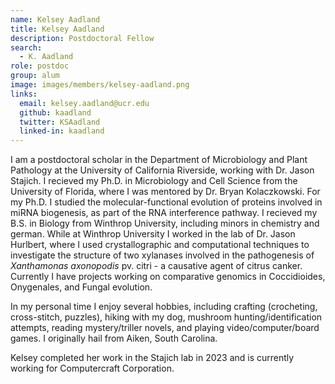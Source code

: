 ```yaml
---
name: Kelsey Aadland
title: Kelsey Aadland
description: Postdoctoral Fellow
search:
  - K. Aadland
role: postdoc
group: alum
image: images/members/kelsey-aadland.png
links:
  email: kelsey.aadland@ucr.edu
  github: kaadland
  twitter: KSAadland 
  linked-in: kaadland
---
```


I am a postdoctoral scholar in the Department of Microbiology and Plant Pathology at the University of California Riverside, working with Dr. Jason Stajich. I recieved my Ph.D. in Microbiology and Cell Science from the University of Florida, where I was mentored by Dr. Bryan Kolaczkowski. For my Ph.D. I studied the molecular-functional evolution of proteins involved in miRNA biogenesis, as part of the RNA interference pathway. I recieved my B.S. in Biology from Winthrop University, including minors in chemistry and german. While at Winthrop University I worked in the lab of Dr. Jason Hurlbert, where I used crystallographic and computational techniques to investigate the structure of two xylanases involved in the pathogenesis of *Xanthamonas axonopodis* pv.  citri - a causative agent of citrus canker. Currently I have projects working on comparative genomics in Coccidioides, Onygenales, and Fungal evolution.

In my personal time I enjoy several hobbies, including crafting (crocheting, cross-stitch, puzzles), hiking with my dog, mushroom hunting/identification attempts, reading mystery/triller novels, and playing video/computer/board games. I originally hail from Aiken, South Carolina.

Kelsey completed her work in the Stajich lab in 2023 and is currently working for Computercraft Corporation.
